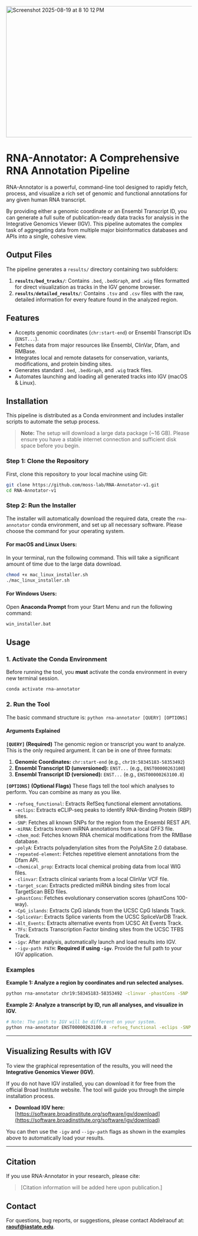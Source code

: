 
<img width="728" height="355" alt="Screenshot 2025-08-19 at 8 10 12 PM" src="https://github.com/user-attachments/assets/1c5306e9-81b5-4a41-9901-5090da04d00b" />



# RNA-Annotator: A Comprehensive RNA Annotation Pipeline

RNA-Annotator is a powerful, command-line tool designed to rapidly fetch, process, and visualize a rich set of genomic and functional annotations for any given human RNA transcript.

By providing either a genomic coordinate or an Ensembl Transcript ID, you can generate a full suite of publication-ready data tracks for analysis in the Integrative Genomics Viewer (IGV). This pipeline automates the complex task of aggregating data from multiple major bioinformatics databases and APIs into a single, cohesive view.

## Output Files

The pipeline generates a `results/` directory containing two subfolders:
1.  **`results/bed_tracks/`**: Contains `.bed`, `.bedGraph`, and `.wig` files formatted for direct visualization as tracks in the IGV genome browser.
2.  **`results/detailed_results/`**: Contains `.tsv` and `.csv` files with the raw, detailed information for every feature found in the analyzed region.

## Features

*   Accepts genomic coordinates (`chr:start-end`) or Ensembl Transcript IDs (`ENST...`).
*   Fetches data from major resources like Ensembl, ClinVar, Dfam, and RMBase.
*   Integrates local and remote datasets for conservation, variants, modifications, and protein binding sites.
*   Generates standard `.bed`, `.bedGraph`, and `.wig` track files.
*   Automates launching and loading all generated tracks into IGV (macOS & Linux).

## Installation

This pipeline is distributed as a Conda environment and includes installer scripts to automate the setup process.

> **Note:** The setup will download a large data package (~16 GB). Please ensure you have a stable internet connection and sufficient disk space before you begin.

### Step 1: Clone the Repository

First, clone this repository to your local machine using Git:
```bash
git clone https://github.com/moss-lab/RNA-Annotator-v1.git
cd RNA-Annotator-v1
```

### Step 2: Run the Installer

The installer will automatically download the required data, create the `rna-annotator` conda environment, and set up all necessary software. Please choose the command for your operating system.

#### For macOS and Linux Users:

In your terminal, run the following command. This will take a significant amount of time due to the large data download.
```bash
chmod +x mac_linux_installer.sh
./mac_linux_installer.sh
```

#### For Windows Users:

Open **Anaconda Prompt** from your Start Menu and run the following command:
```cmd
win_installer.bat
```

## Usage

### 1. Activate the Conda Environment

Before running the tool, you **must** activate the conda environment in every new terminal session.
```bash
conda activate rna-annotator
```

### 2. Run the Tool

The basic command structure is: `python rna-annotator [QUERY] [OPTIONS]`

#### Arguments Explained

**`[QUERY]` (Required)**
The genomic region or transcript you want to analyze. This is the only required argument. It can be in one of three formats:
1.  **Genomic Coordinates:** `chr:start-end` (e.g., `chr19:58345183-58353492`)
2.  **Ensembl Transcript ID (unversioned):** `ENST...` (e.g., `ENST00000263100`)
3.  **Ensembl Transcript ID (versioned):** `ENST...` (e.g., `ENST00000263100.8`)

**`[OPTIONS]` (Optional Flags)**
These flags tell the tool which analyses to perform. You can combine as many as you like.

*   `-refseq_functional`: Extracts RefSeq functional element annotations.
*   `-eclips`: Extracts eCLIP-seq peaks to identify RNA-Binding Protein (RBP) sites.
*   `-SNP`: Fetches all known SNPs for the region from the Ensembl REST API.
*   `-miRNA`: Extracts known miRNA annotations from a local GFF3 file.
*   `-chem_mod`: Fetches known RNA chemical modifications from the RMBase database.
*   `-polyA`: Extracts polyadenylation sites from the PolyASite 2.0 database.
*   `-repeated-element`: Fetches repetitive element annotations from the Dfam API.
*   `-chemical_prop`: Extracts local chemical probing data from local WIG files.
*   `-clinvar`: Extracts clinical variants from a local ClinVar VCF file.
*   `-target_scan`: Extracts predicted miRNA binding sites from local TargetScan BED files.
*   `-phastCons`: Fetches evolutionary conservation scores (phastCons 100-way).
*   `-CpG_islands`: Extracts CpG islands from the UCSC CpG Islands Track.
*   `-SpliceVar`: Extracts Splice varients from the UCSC SpliceVarDB Track.
*   `-Alt_Events`: Extracts alternative  events from UCSC Alt Events Track.
*   `-TFs`: Extracts Transcription Factor binding sites from the UCSC TFBS Track.
*   `-igv`: After analysis, automatically launch and load results into IGV.
*   `--igv-path PATH`: **Required if using `-igv`**. Provide the full path to your IGV application.

### Examples

**Example 1: Analyze a region by coordinates and run selected analyses.**
```bash
python rna-annotator chr19:58345183-58353492 -clinvar -phastCons -SNP
```

**Example 2: Analyze a transcript by ID, run all analyses, and visualize in IGV.**
```bash
# Note: The path to IGV will be different on your system.
python rna-annotator ENST00000263100.8 -refseq_functional -eclips -SNP -miRNA -chem_mod -polyA -repeated-element -clinvar -target_scan -chemical_prop -phastCons -igv --igv-path "/Applications/IGV.app"
```

---
## Visualizing Results with IGV

To view the graphical representation of the results, you will need the **Integrative Genomics Viewer (IGV)**.

If you do not have IGV installed, you can download it for free from the official Broad Institute website. The tool will guide you through the simple installation process.
*   **Download IGV here:** [https://software.broadinstitute.org/software/igv/download](https://software.broadinstitute.org/software/igv/download)

You can then use the `-igv` and `--igv-path` flags as shown in the examples above to automatically load your results.

---

## Citation

If you use RNA-Annotator in your research, please cite:
> [Citation information will be added here upon publication.]

## Contact
For questions, bug reports, or suggestions, please contact Abdelraouf at: **raouf@iastate.edu**.
